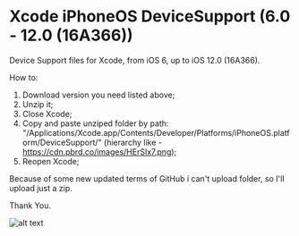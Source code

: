 # Xcode iPhoneOS DeviceSupport (6.0 - 12.0 (16A366))

Device Support files for Xcode, from iOS 6, up to iOS 12.0 (16A366).

How to:

1) Download version you need listed above;
2) Unzip it;
3) Close Xcode;
4) Copy and paste unziped folder by path: "/Applications/Xcode.app/Contents/Developer/Platforms/iPhoneOS.platform/DeviceSupport/" (hierarchy like - https://cdn.pbrd.co/images/HErSIx7.png);
5) Reopen Xcode;

Because of some new updated terms of GitHub i can't upload folder, so I'll upload just a zip. 

Thank You.

![alt text](https://cdn.pbrd.co/images/HErSIx7.png)
